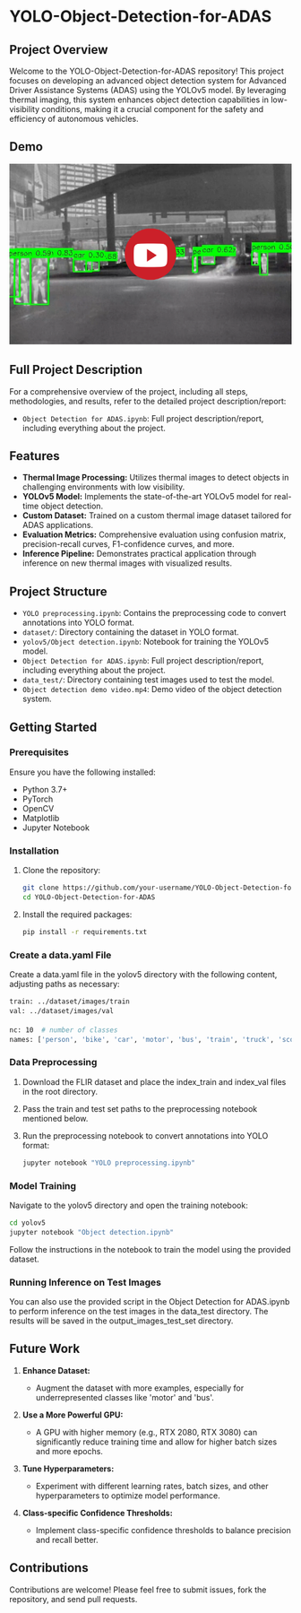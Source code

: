 # YOLO-Object-Detection-for-ADAS

## Project Overview

Welcome to the YOLO-Object-Detection-for-ADAS repository! This project focuses on developing an advanced object detection system for Advanced Driver Assistance Systems (ADAS) using the YOLOv5 model. By leveraging thermal imaging, this system enhances object detection capabilities in low-visibility conditions, making it a crucial component for the safety and efficiency of autonomous vehicles.

## Demo

[![Object Detection Demo](utils/video_play.png)](https://youtu.be/bBrrJp9xdi4)



## Full Project Description

For a comprehensive overview of the project, including all steps, methodologies, and results, refer to the detailed project description/report:

- `Object Detection for ADAS.ipynb`: Full project description/report, including everything about the project.


## Features

- **Thermal Image Processing:** Utilizes thermal images to detect objects in challenging environments with low visibility.
- **YOLOv5 Model:** Implements the state-of-the-art YOLOv5 model for real-time object detection.
- **Custom Dataset:** Trained on a custom thermal image dataset tailored for ADAS applications.
- **Evaluation Metrics:** Comprehensive evaluation using confusion matrix, precision-recall curves, F1-confidence curves, and more.
- **Inference Pipeline:** Demonstrates practical application through inference on new thermal images with visualized results.

## Project Structure

- `YOLO preprocessing.ipynb`: Contains the preprocessing code to convert annotations into YOLO format.
- `dataset/`: Directory containing the dataset in YOLO format.
- `yolov5/Object detection.ipynb`: Notebook for training the YOLOv5 model.
- `Object Detection for ADAS.ipynb`: Full project description/report, including everything about the project.
- `data_test/`: Directory containing test images used to test the model.
- `Object detection demo video.mp4`: Demo video of the object detection system.

## Getting Started

### Prerequisites

Ensure you have the following installed:
- Python 3.7+
- PyTorch
- OpenCV
- Matplotlib
- Jupyter Notebook

### Installation

1. Clone the repository:
   
   ```bash
   git clone https://github.com/your-username/YOLO-Object-Detection-for-ADAS.git
   cd YOLO-Object-Detection-for-ADAS

3. Install the required packages:
   
   ```bash
   pip install -r requirements.txt

### Create a data.yaml File

Create a data.yaml file in the yolov5 directory with the following content, adjusting paths as necessary:

```bash
train: ../dataset/images/train
val: ../dataset/images/val

nc: 10  # number of classes
names: ['person', 'bike', 'car', 'motor', 'bus', 'train', 'truck', 'scooter', 'other_vehicle', 'background']
```

### Data Preprocessing

1. Download the FLIR dataset and place the index_train and index_val files in the root directory.
2. Pass the train and test set paths to the preprocessing notebook mentioned below.
3. Run the preprocessing notebook to convert annotations into YOLO format:

   ```bash
   jupyter notebook "YOLO preprocessing.ipynb"
   ```
   
### Model Training

Navigate to the yolov5 directory and open the training notebook:

```bash
cd yolov5
jupyter notebook "Object detection.ipynb"
```

Follow the instructions in the notebook to train the model using the provided dataset.

### Running Inference on Test Images

You can also use the provided script in the Object Detection for ADAS.ipynb to perform inference on the test images in the data_test directory. The results will be saved in the output_images_test_set directory.

## Future Work

1. **Enhance Dataset:**
   - Augment the dataset with more examples, especially for underrepresented classes like 'motor' and 'bus'.

2. **Use a More Powerful GPU:**
   - A GPU with higher memory (e.g., RTX 2080, RTX 3080) can significantly reduce training time and allow for higher batch sizes and more epochs.

3. **Tune Hyperparameters:**
   - Experiment with different learning rates, batch sizes, and other hyperparameters to optimize model performance.

4. **Class-specific Confidence Thresholds:**
   - Implement class-specific confidence thresholds to balance precision and recall better.

## Contributions

Contributions are welcome! Please feel free to submit issues, fork the repository, and send pull requests.


